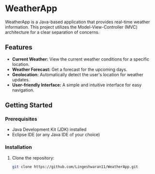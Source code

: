 # WeatherApp

WeatherApp is a Java-based application that provides real-time weather information. This project utilizes the Model-View-Controller (MVC) architecture for a clear separation of concerns.

## Features

- **Current Weather:** View the current weather conditions for a specific location.
- **Weather Forecast:** Get a forecast for the upcoming days.
- **Geolocation:** Automatically detect the user's location for weather updates.
- **User-friendly Interface:** A simple and intuitive interface for easy navigation.

## Getting Started

### Prerequisites

- Java Development Kit (JDK) installed
- Eclipse IDE (or any Java IDE of your choice)

### Installation

1. Clone the repository:

   ```bash
   git clone https://github.com/Lingeshwaran11/WeatherApp.git

